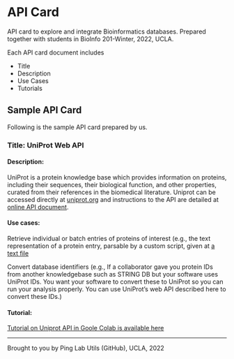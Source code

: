 
# API Card


API card to explore and integrate Bioinformatics databases. Prepared together with students in BioInfo 201-Winter, 2022, UCLA.

Each API card document includes 

- Title
- Description
- Use Cases
- Tutorials

## Sample API Card

Following is the sample API card prepared by us.

### Title: UniProt Web API

#### Description: 

UniProt is a protein knowledge base which provides information on proteins, including their sequences, their biological function, and other properties, curated from their references in the biomedical literature. Uniprot can be accessed directly at
[uniprot.org](https://www.uniprot.org/) and instructions to the API are detailed at [online API document](https://www.uniprot.org/help/programmatic_access).



#### Use cases:

Retrieve individual or batch entries of proteins of interest (e.g., the text representation of a
protein entry, parsable by a custom script, given at [a text file](uniprot.org/uniprot/P12345.txt)

Convert database identifiers (e.g., If a collaborator gave you protein IDs from another
knowledgebase such as STRING DB but your software uses UniProt IDs. You want your
software to convert these to UniProt so you can run your analysis properly. You can use
UniProt’s web API described here to convert these IDs.)


#### Tutorial: 

[Tutorial on Uniprot API in Goole Colab is available here](colab.research.google.com/drive/1gblX7Sv-z54VcuIPQ88pQ0OT9DgRkQu_?usp=sharing)


---------

Brought to you by Ping Lab Utils (GitHub), UCLA, 2022